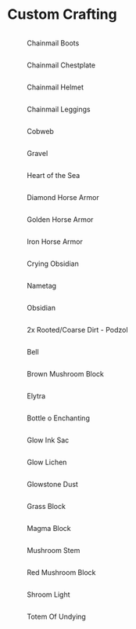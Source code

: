 # Custom Crafting

<div>

<figure><img src="../.gitbook/assets/chainmailboots.jpg" alt=""><figcaption><p>Chainmail Boots</p></figcaption></figure>

 

<figure><img src="../.gitbook/assets/chainmailchestplate.jpg" alt=""><figcaption><p>Chainmail Chestplate</p></figcaption></figure>

 

<figure><img src="../.gitbook/assets/chainmailhelmet.jpg" alt=""><figcaption><p>Chainmail Helmet</p></figcaption></figure>

 

<figure><img src="../.gitbook/assets/chainmailleggings.jpg" alt=""><figcaption><p>Chainmail Leggings</p></figcaption></figure>

 

<figure><img src="../.gitbook/assets/cobweb.jpg" alt=""><figcaption><p>Cobweb</p></figcaption></figure>

 

<figure><img src="../.gitbook/assets/gravel.png" alt=""><figcaption><p>Gravel</p></figcaption></figure>

 

<figure><img src="../.gitbook/assets/heartofthesea.jpg" alt=""><figcaption><p>Heart of the Sea</p></figcaption></figure>

 

<figure><img src="../.gitbook/assets/horsearmordiamond.jpg" alt=""><figcaption><p>Diamond Horse Armor</p></figcaption></figure>

 

<figure><img src="../.gitbook/assets/horsearmorgold.jpg" alt=""><figcaption><p>Golden Horse Armor</p></figcaption></figure>

 

<figure><img src="../.gitbook/assets/horsearmoriron.jpg" alt=""><figcaption><p>Iron Horse Armor</p></figcaption></figure>

 

<figure><img src="../.gitbook/assets/cryingobsidian.jpg" alt=""><figcaption><p>Crying Obsidian</p></figcaption></figure>

 

<figure><img src="../.gitbook/assets/nametag.jpg" alt=""><figcaption><p>Nametag</p></figcaption></figure>

 

<figure><img src="../.gitbook/assets/obsidian.jpg" alt=""><figcaption><p>Obsidian</p></figcaption></figure>

 

<figure><img src="../.gitbook/assets/podzol.jpg" alt=""><figcaption><p>2x Rooted/Coarse Dirt - Podzol</p></figcaption></figure>

 

<figure><img src="../.gitbook/assets/bell.jpg" alt=""><figcaption><p>Bell</p></figcaption></figure>

 

<figure><img src="../.gitbook/assets/brownmushroomblock.jpg" alt=""><figcaption><p>Brown Mushroom Block</p></figcaption></figure>

 

<figure><img src="../.gitbook/assets/elytra.jpg" alt=""><figcaption><p>Elytra</p></figcaption></figure>

 

<figure><img src="../.gitbook/assets/expbottle.jpg" alt=""><figcaption><p>Bottle o Enchanting</p></figcaption></figure>

 

<figure><img src="../.gitbook/assets/glowinksac.jpg" alt=""><figcaption><p>Glow Ink Sac</p></figcaption></figure>

 

<figure><img src="../.gitbook/assets/glowlichen.jpg" alt=""><figcaption><p>Glow Lichen</p></figcaption></figure>

 

<figure><img src="../.gitbook/assets/glowstonedust.jpg" alt=""><figcaption><p>Glowstone Dust</p></figcaption></figure>

 

<figure><img src="../.gitbook/assets/grassblock.jpg" alt=""><figcaption><p>Grass Block</p></figcaption></figure>

 

<figure><img src="../.gitbook/assets/magmablock.jpg" alt=""><figcaption><p>Magma Block</p></figcaption></figure>

 

<figure><img src="../.gitbook/assets/mushroomstem.jpg" alt=""><figcaption><p>Mushroom Stem</p></figcaption></figure>

 

<figure><img src="../.gitbook/assets/redmushroomblock.jpg" alt=""><figcaption><p>Red Mushroom Block</p></figcaption></figure>

 

<figure><img src="../.gitbook/assets/shroomlight.jpg" alt=""><figcaption><p>Shroom Light</p></figcaption></figure>

 

<figure><img src="../.gitbook/assets/totem.jpg" alt=""><figcaption><p>Totem Of Undying</p></figcaption></figure>

</div>
